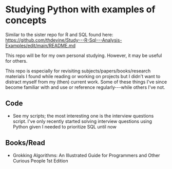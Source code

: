 # Studying Python with examples of concepts
Similar to the sister repo for R and SQL found here: https://github.com/thdevine/Study---R-Sql---Analysis-Examples/edit/main/README.md

This repo will be for my own personal studying. However, it may be useful for others.

This repo is especially for revisiting subjects/papers/books/research materials I found while reading or working on projects but I didn't want to distract myself from my (then) current work. Some of these things I've since become familiar with and use or reference regularly---while others I've not. 
  ## Code
  - See my scripts; the most interesting one is the interview questions script. I've only recently started solving interview questions using Python given I needed to prioritize SQL until now
  ## Books/Read
  - Grokking Algorithms: An Illustrated Guide for Programmers and Other Curious People 1st Edition
